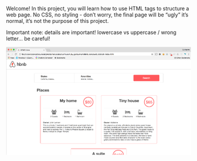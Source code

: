 Welcome!
In this project, you will learn how to use HTML tags to structure a web page. No CSS, no styling - don’t worry, the final page will be “ugly” it’s normal, it’s not the purpose of this project.

Important note: details are important! lowercase vs uppercase / wrong letter… be careful!

<p align="center">
  <img src="html_advanced/images/Website.png" alt="Alt Text">
</p>

